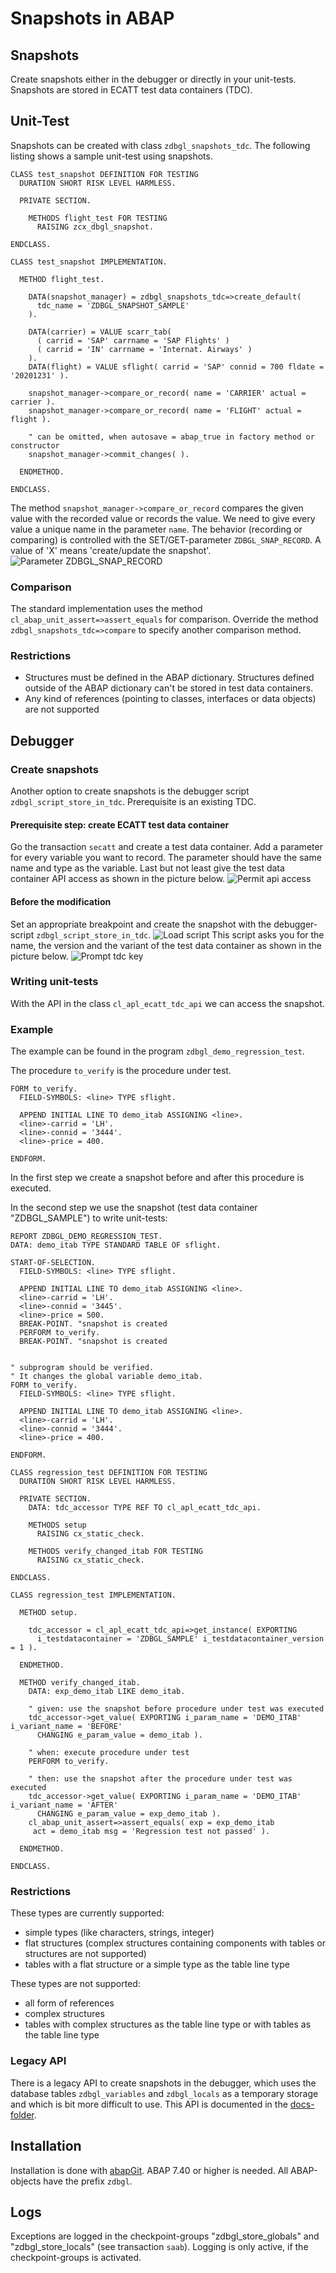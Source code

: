 # Snapshots in ABAP #

## Snapshots ##
Create snapshots either in the debugger or directly in your unit-tests.
Snapshots are stored in ECATT test data containers (TDC).

## Unit-Test ##
Snapshots can be created with class ```zdbgl_snapshots_tdc```.
The following listing shows a sample unit-test using snapshots.
```ABAP
CLASS test_snapshot DEFINITION FOR TESTING
  DURATION SHORT RISK LEVEL HARMLESS.

  PRIVATE SECTION.

    METHODS flight_test FOR TESTING
      RAISING zcx_dbgl_snapshot.

ENDCLASS.

CLASS test_snapshot IMPLEMENTATION.

  METHOD flight_test.

    DATA(snapshot_manager) = zdbgl_snapshots_tdc=>create_default(
      tdc_name = 'ZDBGL_SNAPSHOT_SAMPLE'
    ).

    DATA(carrier) = VALUE scarr_tab(
      ( carrid = 'SAP' carrname = 'SAP Flights' )
      ( carrid = 'IN' carrname = 'Internat. Airways' )
    ).
    DATA(flight) = VALUE sflight( carrid = 'SAP' connid = 700 fldate = '20201231' ).

    snapshot_manager->compare_or_record( name = 'CARRIER' actual = carrier ).
    snapshot_manager->compare_or_record( name = 'FLIGHT' actual = flight ).

    " can be omitted, when autosave = abap_true in factory method or constructor
    snapshot_manager->commit_changes( ).

  ENDMETHOD.

ENDCLASS.
```
The method ```snapshot_manager->compare_or_record``` compares the given value with the recorded value or records the value. We need to give every value a unique name in the parameter ```name```.
The behavior (recording or comparing) is controlled with the SET/GET-parameter ```ZDBGL_SNAP_RECORD```.
A value of 'X' means 'create/update the snapshot'.
![Parameter ZDBGL_SNAP_RECORD](img/update_snap.png)

### Comparison ###
The standard implementation uses the method ```cl_abap_unit_assert=>assert_equals``` for comparison.
Override the method ```zdbgl_snapshots_tdc=>compare``` to specify another comparison method.

### Restrictions ###
* Structures must be defined in the ABAP dictionary. Structures defined outside of the ABAP dictionary can't be stored in test data containers.
* Any kind of references (pointing to classes, interfaces or data objects) are not supported

## Debugger ##
### Create snapshots ###
Another option to create snapshots is the debugger script ```zdbgl_script_store_in_tdc```.
Prerequisite is an existing TDC.

#### Prerequisite step: create ECATT test data container ####
Go the transaction ```secatt``` and create a test data container. Add a parameter for every variable you want to record. The parameter should have the same name and type as the variable.
Last but not least give the test data container API access as shown in the picture below.
![Permit api access](img/tdc_permit_api_access.png)

#### Before the modification ####
Set an appropriate breakpoint and create the snapshot with the debugger-script ```zdbgl_script_store_in_tdc```.
![Load script](img/load_script1.png)
This script asks you for the name, the version and the variant of the test data container as shown in the picture below.
![Prompt tdc key](img/script_prompt_tdc.png)

### Writing unit-tests ###
With the API in the class ```cl_apl_ecatt_tdc_api``` we can access the snapshot.

### Example ###
The example can be found in the program ```zdbgl_demo_regression_test```.

The procedure ```to_verify``` is the procedure under test.
```ABAP
FORM to_verify.
  FIELD-SYMBOLS: <line> TYPE sflight.

  APPEND INITIAL LINE TO demo_itab ASSIGNING <line>.
  <line>-carrid = 'LH'.
  <line>-connid = '3444'.
  <line>-price = 400.

ENDFORM.
```

In the first step we create a snapshot before and after this procedure is executed.

In the second step we use the snapshot (test data container "ZDBGL_SAMPLE") to write unit-tests:
```ABAP
REPORT ZDBGL_DEMO_REGRESSION_TEST.
DATA: demo_itab TYPE STANDARD TABLE OF sflight.

START-OF-SELECTION.
  FIELD-SYMBOLS: <line> TYPE sflight.

  APPEND INITIAL LINE TO demo_itab ASSIGNING <line>.
  <line>-carrid = 'LH'.
  <line>-connid = '3445'.
  <line>-price = 500.
  BREAK-POINT. "snapshot is created
  PERFORM to_verify.
  BREAK-POINT. "snapshot is created


" subprogram should be verified.
" It changes the global variable demo_itab.
FORM to_verify.
  FIELD-SYMBOLS: <line> TYPE sflight.

  APPEND INITIAL LINE TO demo_itab ASSIGNING <line>.
  <line>-carrid = 'LH'.
  <line>-connid = '3444'.
  <line>-price = 400.

ENDFORM.

CLASS regression_test DEFINITION FOR TESTING
  DURATION SHORT RISK LEVEL HARMLESS.

  PRIVATE SECTION.
    DATA: tdc_accessor TYPE REF TO cl_apl_ecatt_tdc_api.

    METHODS setup
      RAISING cx_static_check.

    METHODS verify_changed_itab FOR TESTING
      RAISING cx_static_check.

ENDCLASS.

CLASS regression_test IMPLEMENTATION.

  METHOD setup.

    tdc_accessor = cl_apl_ecatt_tdc_api=>get_instance( EXPORTING
      i_testdatacontainer = 'ZDBGL_SAMPLE' i_testdatacontainer_version = 1 ).

  ENDMETHOD.

  METHOD verify_changed_itab.
    DATA: exp_demo_itab LIKE demo_itab.

    " given: use the snapshot before procedure under test was executed
    tdc_accessor->get_value( EXPORTING i_param_name = 'DEMO_ITAB' i_variant_name = 'BEFORE'
      CHANGING e_param_value = demo_itab ).

    " when: execute procedure under test
    PERFORM to_verify.

    " then: use the snapshot after the procedure under test was executed
    tdc_accessor->get_value( EXPORTING i_param_name = 'DEMO_ITAB' i_variant_name = 'AFTER'
      CHANGING e_param_value = exp_demo_itab ).
    cl_abap_unit_assert=>assert_equals( exp = exp_demo_itab
     act = demo_itab msg = 'Regression test not passed' ).

  ENDMETHOD.

ENDCLASS.
``` 

### Restrictions ###
These types are currently supported:
* simple types (like characters, strings, integer)
* flat structures (complex structures containing components with tables or structures are not supported)
* tables with a flat structure or a simple type as the table line type

These types are not supported:
* all form of references
* complex structures
* tables with complex structures as the table line type or with tables as the table line type

### Legacy API ###
There is a legacy API to create snapshots in the debugger, which uses the database tables ```zdbgl_variables``` and ```zdbgl_locals``` as a temporary storage and which is bit more difficult to use. This API is documented in the [docs-folder](docs/README_legacy_v0.md).

## Installation ##
Installation is done with [abapGit](https://github.com/larshp/abapgit). ABAP 7.40 or higher is needed.
All ABAP-objects have the prefix ```zdbgl```.

## Logs ##
Exceptions are logged in the checkpoint-groups "zdbgl_store_globals" and "zdbgl_store_locals" (see transaction ```saab```).
Logging is only active, if the checkpoint-groups is activated.
